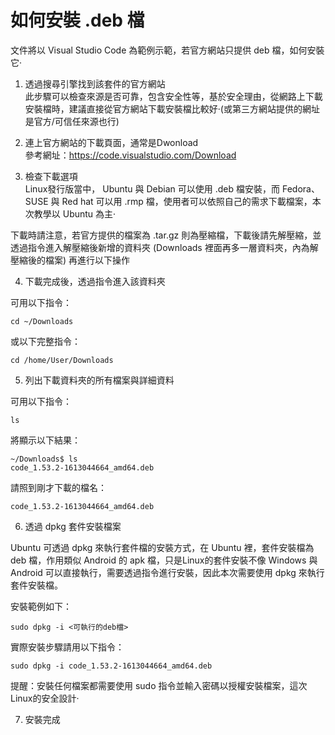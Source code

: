 # 如何安裝 .deb 檔

文件將以 Visual Studio Code 為範例示範，若官方網站只提供 deb 檔，如何安裝它‧

1. 透過搜尋引擎找到該套件的官方網站  
此步驟可以檢查來源是否可靠，包含安全性等，基於安全理由，從網路上下載安裝檔時，建議直接從官方網站下載安裝檔比較好‧(或第三方網站提供的網址是官方/可信任來源也行)

2. 連上官方網站的下載頁面，通常是Dwonload  
參考網址：https://code.visualstudio.com/Download

3. 檢查下載選項  
Linux發行版當中， Ubuntu 與 Debian 可以使用 .deb 檔安裝，而 Fedora、SUSE 與 Red hat 可以用 .rmp 檔，使用者可以依照自己的需求下載檔案，本次教學以 Ubuntu 為主‧

下載時請注意，若官方提供的檔案為 .tar.gz 則為壓縮檔，下載後請先解壓縮，並透過指令進入解壓縮後新增的資料夾 (Downloads 裡面再多一層資料夾，內為解壓縮後的檔案) 再進行以下操作

4. 下載完成後，透過指令進入該資料夾

可用以下指令：  

    cd ~/Downloads

或以下完整指令：  

    cd /home/User/Downloads

5. 列出下載資料夾的所有檔案與詳細資料

可用以下指令：

    ls

將顯示以下結果：

    ~/Downloads$ ls
    code_1.53.2-1613044664_amd64.deb

請照到剛才下載的檔名：

    code_1.53.2-1613044664_amd64.deb

6. 透過 dpkg 套件安裝檔案  

Ubuntu 可透過 dpkg 來執行套件檔的安裝方式，在 Ubuntu 裡，套件安裝檔為 deb 檔，作用類似 Android 的 apk 檔，只是Linux的套件安裝不像 Windows 與 Android 可以直接執行，需要透過指令進行安裝，因此本次需要使用 dpkg 來執行套件安裝檔。

安裝範例如下：

    sudo dpkg -i <可執行的deb檔>

實際安裝步驟請用以下指令：

    sudo dpkg -i code_1.53.2-1613044664_amd64.deb

提醒：安裝任何檔案都需要使用 sudo 指令並輸入密碼以授權安裝檔案，這次Linux的安全設計‧

7. 安裝完成